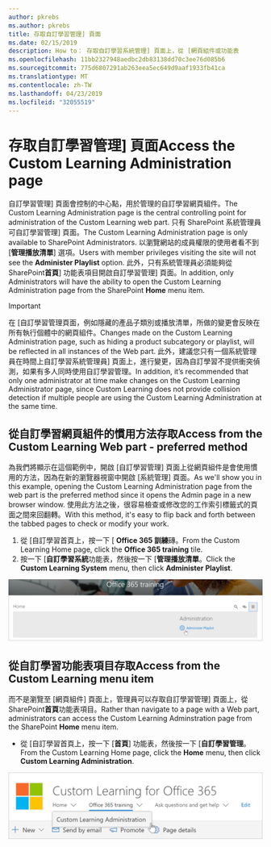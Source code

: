 ```yaml
---
author: pkrebs
ms.author: pkrebs
title: 存取自訂學習管理] 頁面
ms.date: 02/15/2019
description: How to： 存取自訂學習系統管理] 頁面上，從 [網頁組件或功能表
ms.openlocfilehash: 11bb2327948aedbc2db83138dd70c3ee76d085b6
ms.sourcegitcommit: 775d6807291ab263eea5ec649d9aaf1933fb41ca
ms.translationtype: MT
ms.contentlocale: zh-TW
ms.lasthandoff: 04/23/2019
ms.locfileid: "32055519"
---
```

# <a name="access-the-custom-learning-administration-page"></a><span data-ttu-id="b0d0b-103">存取自訂學習管理] 頁面</span><span class="sxs-lookup"><span data-stu-id="b0d0b-103">Access the Custom Learning Administration page</span></span>

<span data-ttu-id="b0d0b-104">自訂學習管理] 頁面會控制的中心點，用於管理的自訂學習網頁組件。</span><span class="sxs-lookup"><span data-stu-id="b0d0b-104">The Custom Learning Administration page is the central controlling point for administration of the Custom Learning web part.</span></span> <span data-ttu-id="b0d0b-105">只有 SharePoint 系統管理員可自訂學習管理] 頁面。</span><span class="sxs-lookup"><span data-stu-id="b0d0b-105">The Custom Learning Administration page is only available to SharePoint Administrators.</span></span> <span data-ttu-id="b0d0b-106">以瀏覽網站的成員權限的使用者看不到 [**管理播放清單**] 選項。</span><span class="sxs-lookup"><span data-stu-id="b0d0b-106">Users with member privileges visiting the site will not see the **Administer Playlist** option.</span></span> <span data-ttu-id="b0d0b-107">此外，只有系統管理員必須能夠從 SharePoint**首頁**] 功能表項目開啟自訂學習管理] 頁面。</span><span class="sxs-lookup"><span data-stu-id="b0d0b-107">In addition, only Administrators will have the ability to open the Custom Learning Administration page from the SharePoint **Home** menu item.</span></span>  

> [!IMPORTANT]
> <span data-ttu-id="b0d0b-108">在 [自訂學習管理頁面，例如隱藏的產品子類別或播放清單，所做的變更會反映在所有執行個體中的網頁組件。</span><span class="sxs-lookup"><span data-stu-id="b0d0b-108">Changes made on the Custom Learning Administration page, such as hiding a product subcategory or playlist, will be reflected in all instances of the Web part.</span></span> <span data-ttu-id="b0d0b-109">此外，建議您只有一個系統管理員在時間上自訂學習系統管理員] 頁面上，進行變更，因為自訂學習不提供衝突偵測，如果有多人同時使用自訂學習管理。</span><span class="sxs-lookup"><span data-stu-id="b0d0b-109">In addition, it’s recommended that only one administrator at time make changes on the Custom Learning Administrator page, since Custom Learning does not provide collision detection if multiple people are using the Custom Learning Administration at the same time.</span></span>  

## <a name="access-from-the-custom-learning-web-part---preferred-method"></a><span data-ttu-id="b0d0b-110">從自訂學習網頁組件的慣用方法存取</span><span class="sxs-lookup"><span data-stu-id="b0d0b-110">Access from the Custom Learning Web part - preferred method</span></span>
<span data-ttu-id="b0d0b-111">為我們將顯示在這個範例中，開啟 [自訂學習管理] 頁面上從網頁組件是會使用慣用的方法，因為在新的瀏覽器視窗中開啟 [系統管理] 頁面。</span><span class="sxs-lookup"><span data-stu-id="b0d0b-111">As we'll show you in this example, opening the Custom Learning Administration page from the web part is the preferred method since it opens the Admin page in a new browser window.</span></span> <span data-ttu-id="b0d0b-112">使用此方法之後，很容易檢查或修改您的工作索引標籤式的頁面之間來回翻轉。</span><span class="sxs-lookup"><span data-stu-id="b0d0b-112">With this method, it's easy to flip back and forth between the tabbed pages to check or modify your work.</span></span>  

1. <span data-ttu-id="b0d0b-113">從 [自訂學習首頁上，按一下 [ **Office 365 訓練**磚。</span><span class="sxs-lookup"><span data-stu-id="b0d0b-113">From the Custom Learning Home page, click the **Office 365 training** tile.</span></span>
2. <span data-ttu-id="b0d0b-114">按一下 [**自訂學習系統**功能表，然後按一下 [**管理播放清單**。</span><span class="sxs-lookup"><span data-stu-id="b0d0b-114">Click the **Custom Learning System** menu, then click **Administer Playlist**.</span></span> 

![cg adminaccbtn.png](media/cg-adminaccbtn.png)

## <a name="access-from-the-custom-learning-menu-item"></a><span data-ttu-id="b0d0b-116">從自訂學習功能表項目存取</span><span class="sxs-lookup"><span data-stu-id="b0d0b-116">Access from the Custom Learning menu item</span></span>
<span data-ttu-id="b0d0b-117">而不是瀏覽至 [網頁組件] 頁面上，管理員可以存取自訂學習管理] 頁面上，從 SharePoint**首頁**功能表項目。</span><span class="sxs-lookup"><span data-stu-id="b0d0b-117">Rather than navigate to a page with a Web part, administrators can access the Custom Learning Adminstration page from the SharePoint **Home** menu item.</span></span> 

- <span data-ttu-id="b0d0b-118">從 [自訂學習首頁上，按一下 [**首頁**] 功能表，然後按一下 [**自訂學習管理**。</span><span class="sxs-lookup"><span data-stu-id="b0d0b-118">From the Custom Learning Home page, click the **Home** menu, then click **Custom Learning Administration**.</span></span>

![cg adminaccmenu.png](media/cg-adminaccmenu.png)